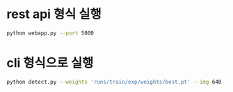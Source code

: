 # rest api 형식 실행
```sh
python webapp.py --port 5000
```

# cli 형식으로 실행
```sh
python detect.py --weights 'runs/train/exp/weights/best.pt' --img 640 --conf 0.15 --iou 0.5 --source images --exist-ok
```